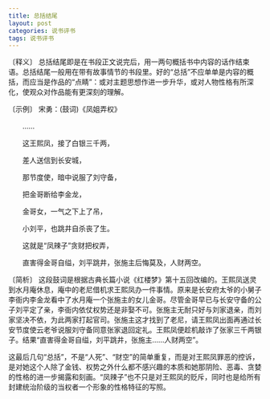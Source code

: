```yaml
---
title: 总括结尾
layout: post
categories: 说书评书
tags: 说书评书
---
```


〔释义〕 总括结尾即是在书段正文说完后，用一两句概括书中内容的话作结束语。总括结尾一般用在带有故事情节的书段里。好的“总括”不应单单是内容的概括，而应当是作品的“点睛”：或对主题思想作进一步升华，或对人物性格有所深化，使观众对作品能有更深刻的理解。

〔示例〕 宋勇：(鼓词)《凤姐弄权》

　　……

　　这王熙凤，接了白银三千两，

　　差人送信到长安城，

　　那节度使，暗中说服了刘守备，

　　把金哥断给李金龙，

　　金哥女，一气之下上了吊，

　　小刘平，也跳井自杀丧了生。

　　这就是“凤辣子”贪财把权弄，

　　直害得金哥自缢，刘平跳井，张施主后悔莫及，人财两空。

〔简析〕 这段鼓词是根据古典长篇小说《红楼梦》第十五回改编的。王熙凤送灵到水月庵休息，庵中的老尼借机求王熙凤办一件事情。原来是长安府太爷的小舅子李衙内李金龙看中了水月庵一个张施主的女儿金哥。尽管金哥早已与长安守备的公子刘平定了亲，李衙内依仗权势还是非娶不可。张施主无耐只好与刘家退亲，而刘家坚决不依，为此两家打起官司。张施主这才找到了老尼，请王熙凤出面再通过长安节度使云老爷说服刘守备同意张家退回定礼。王熙凤便趁机敲诈了张家三千两银子。结果“直害得金哥自缢，刘平跳井，张施主……人财两空”。

这最后几句“总括”，不是“人死”、“财空”的简单重复，而是对王熙凤罪恶的控诉，是对她这个人除了金钱、权势之外什么都不感兴趣的本质和她那阴险、恶毒、贪婪的性格的进一步揭露和刻画。“凤辣子”也不只是对王熙凤的贬斥，同时也是给所有封建统治阶级的当权者一个形象的性格特征的写照。 